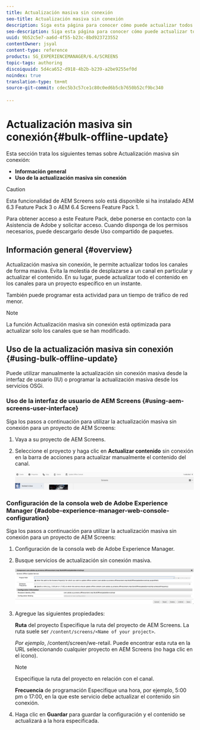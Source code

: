 ```yaml
---
title: Actualización masiva sin conexión
seo-title: Actualización masiva sin conexión
description: Siga esta página para conocer cómo puede actualizar todos los canales de forma masiva.
seo-description: Siga esta página para conocer cómo puede actualizar todos los canales de forma masiva.
uuid: 9b52c5e7-aa6d-4f55-b23c-8bd923723552
contentOwner: jsyal
content-type: reference
products: SG_EXPERIENCEMANAGER/6.4/SCREENS
topic-tags: authoring
discoiquuid: 5d4ca652-d918-4b2b-b239-a2be9255ef0d
noindex: true
translation-type: tm+mt
source-git-commit: cdec5b3c57ce1c80c0ed6b5cb7650b52cf9bc340

---
```



# Actualización masiva sin conexión{#bulk-offline-update}

<!--Removed from metadata: admitteddomains: @adobe.com;@caesars.com-->

Esta sección trata los siguientes temas sobre Actualización masiva sin conexión:

* **Información general**
* **Uso de la actualización masiva sin conexión**

>[!CAUTION]
>
>Esta funcionalidad de AEM Screens solo está disponible si ha instalado AEM 6.3 Feature Pack 3 o AEM 6.4 Screens Feature Pack 1.
>
>Para obtener acceso a este Feature Pack, debe ponerse en contacto con la Asistencia de Adobe y solicitar acceso. Cuando disponga de los permisos necesarios, puede descargarlo desde Uso compartido de paquetes.

## Información general {#overview}

Actualización masiva sin conexión, le permite actualizar todos los canales de forma masiva. Evita la molestia de desplazarse a un canal en particular y actualizar el contenido. En su lugar, puede actualizar todo el contenido en los canales para un proyecto específico en un instante.

También puede programar esta actividad para un tiempo de tráfico de red menor.

>[!NOTE]
>
>La función Actualización masiva sin conexión está optimizada para actualizar solo los canales que se han modificado.

## Uso de la actualización masiva sin conexión {#using-bulk-offline-update}

Puede utilizar manualmente la actualización sin conexión masiva desde la interfaz de usuario (IU) o programar la actualización masiva desde los servicios OSGi.

### Uso de la interfaz de usuario de AEM Screens {#using-aem-screens-user-interface}

Siga los pasos a continuación para utilizar la actualización masiva sin conexión para un proyecto de AEM Screens:

1. Vaya a su proyecto de AEM Screens.
1. Seleccione el proyecto y haga clic en **Actualizar contenido** sin conexión en la barra de acciones para actualizar manualmente el contenido del canal.

   ![screen_shot_2018-04-24at122256pm](assets/screen_shot_2018-04-24at122256pm.png)

### Configuración de la consola web de Adobe Experience Manager {#adobe-experience-manager-web-console-configuration}

Siga los pasos a continuación para utilizar la actualización masiva sin conexión para un proyecto de AEM Screens:

1. Configuración de la consola web de Adobe Experience Manager.
1. Busque servicios de actualización sin conexión masiva.

   ![screen_shot_2018-04-24at121428pm](assets/screen_shot_2018-04-24at121428pm.png)

1. Agregue las siguientes propiedades:

   **Ruta** del proyecto Especifique la ruta del proyecto de AEM Screens. La ruta suele ser `/content/screens/<Name of your project>`.

   *Por ejemplo*, /content/screen/we-retail. Puede encontrar esta ruta en la URL seleccionando cualquier proyecto en AEM Screens (no haga clic en el icono).

   >[!NOTE]
   >
   >Especifique la ruta del proyecto en relación con el canal.

   **Frecuencia** de programación Especifique una hora, por ejemplo, 5:00 pm o 17:00, en la que este servicio debe actualizar el contenido sin conexión.

1. Haga clic en **Guardar** para guardar la configuración y el contenido se actualizará a la hora especificada.


